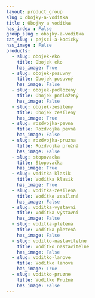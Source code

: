 ```yaml
---
layout: product_group
slug : obojky-a-voditka
title : Obojky a vodítka
has_index : False
group_slug : obojky-a-voditka
cat_slug : pejsci-a-kocicky
has_image : False
products:
  - slug: obojek-eko
    title: Obojek eko
    has_image: True
  - slug: obojek-posuvny
    title: Obojek posuvný
    has_image: False
  - slug: obojek-podlozeny
    title: Obojek podložený
    has_image: False
  - slug: obojek-zesileny
    title: Obojek zesílený
    has_image: True
  - slug: rozdvojka-pevna
    title: Rozdvojka pevná
    has_image: False
  - slug: rozdvojka-pruzna
    title: Rozdvojka pružná
    has_image: False
  - slug: stopovacka
    title: Stopovačka
    has_image: True
  - slug: voditka-klasik
    title: Vodítka klasik
    has_image: True
  - slug: voditka-zesilena
    title: Vodítka zesílená
    has_image: False
  - slug: voditka-vystavni
    title: Vodítka výstavní
    has_image: False
  - slug: voditka-pletena
    title: Vodítka pletená
    has_image: False
  - slug: voditko-nastavitelne
    title: Vodítko nastavitelné
    has_image: False
  - slug: voditko-lanove
    title: Vodítko lanové
    has_image: True
  - slug: voditko-pruzne
    title: Vodítko Pružné
    has_image: False
---
```


